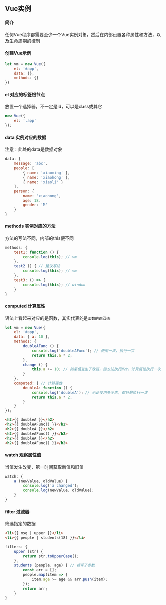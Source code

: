 ## Vue实例

#### 简介

任何Vue程序都需要至少一个Vue实例对象，然后在内部设置各种属性和方法，以及生命周期的控制



#### 创建Vue示例

```javascript
let vm = new Vue({
    el: '#app',
    data: {},
    methods: {}
})
```



#### el 对应的标签根节点

放置一个选择器，不一定是id，可以是class或其它

```javascript
new Vue({
    el: '.app'
});
```



#### data 实例对应的数据

注意：此处的data是数据对象

```javascript
data: {
    message: 'abc'，
    people: [
        { name: 'xiaoming' },
        { name: 'xiaohong' },
        { name: 'xiaoli' }
    ],
    person: {
        name: 'xiaohong',
        age: 18,
        gender: 'M'
    }
}
```



#### methods 实例对应的方法

方法的写法不同，内部的this便不同

```javascript
methods: {
    test1: function () {
        console.log(this); // vm
    },
    test2 () { // 建议写法
        console.log(this); // vm
    },
    test3: () => {
        console.log(this); // window
    }
}
```





#### computed 计算属性

语法上看起来对应的是函数，其实代表的是`函数的返回值`

```javascript
let vm = new Vue({
    el: '#app',
    data: { a: 10 },
    methods: {
        doubleAFunc () {
            console.log('doubleAFunc'); // 使用一次，执行一次
            return this.a * 2;
        },
        change () {
            this.a += 10; // 如果值发生了改变，则方法执行N次，计算属性执行一次
        }
    },
    computed: { // 计算属性
        doubleA: function () {
            console.log('doubleA'); // 无论使用多少次，都只是执行一次
            return this.a * 2;
        }
    }
});
```

```html
<h2>{{ doubleA }}</h2>
<h2>{{ doubleAFunc() }}</h2>
<h2>{{ doubleA }}</h2>
<h2>{{ doubleAFunc() }}</h2>
<h2>{{ doubleA }}</h2>
<h2>{{ doubleAFunc() }}</h2>
```



#### watch 观察属性值

当值发生改变，第一时间获取新值和旧值

```javascript
watch: {
    a (newValue, oldValue) {
        console.log('a changed');
        console.log(newValue, oldValue);
    }
}
```



#### filter 过滤器

筛选指定的数据

```html
<li>{{ msg | upper }}</li>
<li>{{ people | students(18) }}</li>
```

```javascript
filters: {
    upper (str) {
        return str.toUpperCase();
    }, 
    students (people, age) { // 携带了参数
        const arr = [];
        people.map(item => {
            item.age >= age && arr.push(item);
        });
        return arr;
    }
}
```


